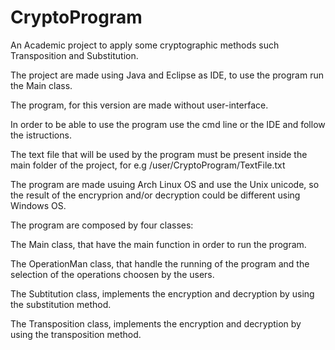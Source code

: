 # CryptoProgram
An Academic project to apply some cryptographic methods such Transposition and Substitution.

The project are made using Java and Eclipse as IDE, to use the program run the Main class.

The program, for this version are made without user-interface.

In order to be able to use the program use the cmd line or the IDE and follow the istructions.

The text file that will be used by the program must be present inside the main folder of the project, for e.g /user/CryptoProgram/TextFile.txt

The program are made usuing Arch Linux OS and use the Unix unicode, so the result of the encryprion and/or decryption could be different using Windows OS.

The program are composed by four classes:

The Main class, that have the main function in order to run the program.

The OperationMan class, that handle the running of the program and the selection of the operations choosen by the users.

The Subtitution class, implements the encryption and decryption by using the substitution method.

The Transposition class, implements the encryption and decryption by using the transposition method.
